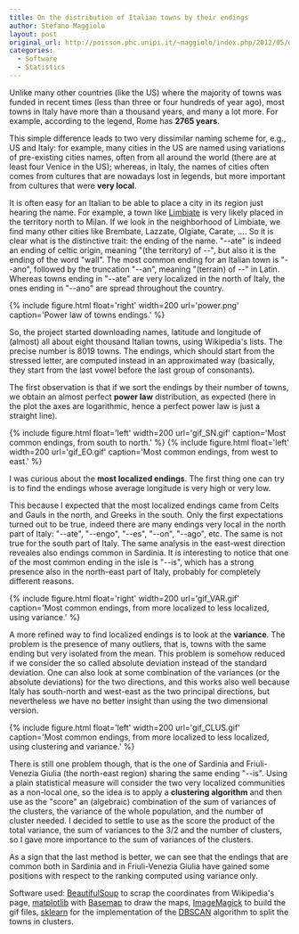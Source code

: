 ```yaml
---
title: On the distribution of Italian towns by their endings
author: Stefano Maggiolo
layout: post
original_url: http://poisson.phc.unipi.it/~maggiolo/index.php/2012/05/on-the-distribution-of-italian-towns-by-their-endings/
categories:
  - Software
  - Statistics
---
```

Unlike many other countries (like the US) where the majority of towns was funded in recent times (less than three or four hundreds of year ago), most towns in Italy have more than a thousand years, and many a lot more. For example, according to the legend, Rome has **2765 years**.

This simple difference leads to two very dissimilar naming scheme for, e.g., US and Italy: for example, many cities in the US are named using variations of pre-existing cities names, often from all around the world (there are at least four Venice in the US); whereas, in Italy, the names of cities often comes from cultures that are nowadays lost in legends, but more important from cultures that were **very local**.

<!--more-->

It is often easy for an Italian to be able to place a city in its region just hearing the name. For example, a town like [Limbiate][1] is very likely placed in the territory north to Milan. If we look in the neighborhood of Limbiate, we find many other cities like Brembate, Lazzate, Olgiate, Carate, …. So it is clear what is the distinctive trait: the ending of the name. "--ate" is indeed an ending of celtic origin, meaning "(the territory) of --", but also it is the ending of the word "wall". The most common ending for an Italian town is "--ano", followed by the truncation "--an", meaning "(terrain) of --" in Latin. Whereas towns ending in "--ate" are very localized in the north of Italy, the ones ending in "--ano" are spread throughout the country.

 [1]: http://it.wikipedia.org/wiki/Limbiate

{% include figure.html float='right' width=200 url='power.png' caption='Power law of towns endings.' %}

So, the project started downloading names, latitude and longitude of (almost) all about eight thousand Italian towns, using Wikipedia's lists. The precise number is 8019 towns. The endings, which should start from the stressed letter, are computed instead in an approximated way (basically, they start from the last vowel before the last group of consonants).

The first observation is that if we sort the endings by their number of towns, we obtain an almost perfect **power law** distribution, as expected (here in the plot the axes are logarithmic, hence a perfect power law is just a straight line).

{% include figure.html float='left' width=200 url='gif_SN.gif' caption='Most common endings, from south to north.' %}
{% include figure.html float='left' width=200 url='gif_EO.gif' caption='Most common endings, from west to east.' %}

I was curious about the **most localized endings**. The first thing one can try is to find the endings whose average longitude is very high or very low.

This because I expected that the most localized endings came from Celts and Gauls in the north, and Greeks in the south. Only the first expectations turned out to be true, indeed there are many endings very local in the north part of Italy: "--ate", "--engo", "--es", "--on", "--ago", etc. The same is not true for the south part of Italy. The same analysis in the east-west direction reveales also endings common in Sardinia. It is interesting to notice that one of the most common ending in the isle is "--is", which has a strong presence also in the north-east part of Italy, probably for completely different reasons.

{% include figure.html float='right' width=200 url='gif_VAR.gif' caption='Most common endings, from more localized to less localized, using variance.' %}

A more refined way to find localized endings is to look at the **variance**. The problem is the presence of many outliers, that is, towns with the same ending but very isolated from the mean. This problem is somehow reduced if we consider the so called absolute deviation instead of the standard deviation. One can also look at some combination of the variances (or the absolute deviations) for the two directions, and this works also well because Italy has south-north and west-east as the two principal directions, but nevertheless we have no better insight than using the two dimensional version.

{% include figure.html float='left' width=200 url='gif_CLUS.gif' caption='Most common endings, from more localized to less localized, using clustering and variance.' %}

There is still one problem though, that is the one of Sardinia and Friuli-Venezia Giulia (the north-east region) sharing the same ending "--is". Using a plain statistical measure will consider the two very localized communities as a non-local one, so the idea is to apply a **clustering algorithm** and then use as the "score" an (algebraic) combination of the sum of variances of the clusters, the variance of the whole population, and the number of cluster needed. I decided to settle to use as the score the product of the total variance, the sum of variances to the 3/2 and the number of clusters, so I gave more importance to the sum of variances of the clusters.

As a sign that the last method is better, we can see that the endings that are common both in Sardinia and in Friuli-Venezia Giulia have gained some positions with respect to the ranking computed using variance only.

Software used: [BeautifulSoup][2] to scrap the coordinates from Wikipedia's page, [matplotlib][3] with [Basemap][4] to draw the maps, [ImageMagick][5] to build the gif files, [sklearn][6] for the implementation of the [DBSCAN][7] algorithm to split the towns in clusters.

 [2]: http://www.crummy.com/software/BeautifulSoup/
 [3]: http://matplotlib.sourceforge.net/
 [4]: http://matplotlib.github.com/basemap/
 [5]: http://www.imagemagick.org/
 [6]: http://neuro.debian.net/pkgs/python-sklearn.html
 [7]: http://en.wikipedia.org/wiki/DBSCAN
